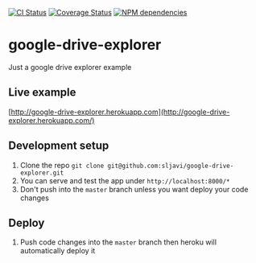 [![CI Status](https://travis-ci.org/sljavi/google-drive-explorer.svg)](https://travis-ci.org/sljavi/google-drive-explorer) [![Coverage Status](https://coveralls.io/repos/sljavi/google-drive-explorer/badge.svg?branch=master&service=github)](https://coveralls.io/github/sljavi/google-drive-explorer?branch=master) [![NPM dependencies](https://david-dm.org/sljavi/google-drive-explorer.svg)](https://david-dm.org/sljavi/google-drive-explorer)

# google-drive-explorer
Just a google drive explorer example

## Live example

[http://google-drive-explorer.herokuapp.com](http://google-drive-explorer.herokuapp.com/)

## Development setup

1. Clone the repo `git clone git@github.com:sljavi/google-drive-explorer.git`
2. You can serve and test the app under `http://localhost:8000/*`
3. Don't push into the `master` branch unless you want deploy your code changes

## Deploy

1. Push code changes into the `master` branch then heroku will automatically deploy it